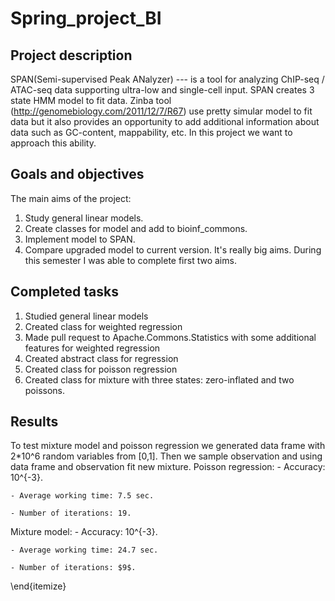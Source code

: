 # Spring_project_BI

## Project description

SPAN(Semi-supervised Peak ANalyzer) ---  is a tool for analyzing ChIP-seq / ATAC-seq data supporting ultra-low and single-cell input. SPAN creates 3 state HMM model to fit data. Zinba tool (http://genomebiology.com/2011/12/7/R67) use pretty simular model to fit data but it also provides an opportunity to add additional information about data such as GC-content, mappability, etc. In this project we want to approach this ability.
 
## Goals and objectives
The main aims of the project:
1) Study general linear models.
2) Create classes for model and add to bioinf_commons.
3) Implement model to SPAN.
4) Compare upgraded model to current version.
It's really big aims. During this semester I was able to complete first two aims.

## Completed tasks
1) Studied general linear models
2) Created class for weighted regression
3) Made pull request to Apache.Commons.Statistics with some additional features for weighted regression
4) Created abstract class for regression
5) Created class for poisson regression
6) Created class for mixture with three states: zero-inflated and two poissons.

## Results
To test mixture model and poisson regression we generated data frame with 2*10^6 random variables from [0,1]. Then we sample observation and using data frame and observation fit new mixture. 
Poisson regression:
	- Accuracy: 10^{-3}.
	
	- Average working time: 7.5 sec.
	
	- Number of iterations: 19.

Mixture model:
	- Accuracy: 10^{-3}.  
	
	- Average working time: 24.7 sec.
	
	- Number of iterations: $9$.
\end{itemize}
